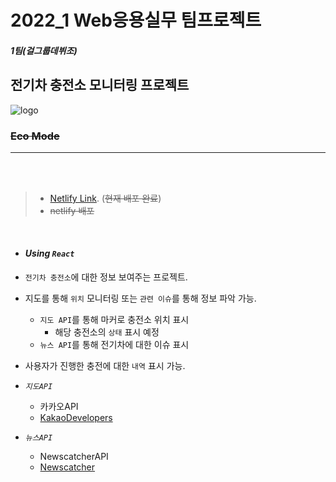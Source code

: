 # 2022_1 Web응용실무 팀프로젝트

##### 1팀(걸그룹데뷔조)

## 전기차 충전소 모니터링 프로젝트

![logo](https://user-images.githubusercontent.com/72871841/172047063-c5eceb8f-303e-4ed8-aa03-3340ad72f097.png)

### ~~Eco Mode~~

---

&nbsp;  
&nbsp;

> - [Netlify Link](https://2022-web-ecomode.netlify.app).
>   (~~현재 배포 완료~~)
> - ~~netlify 배포~~

&nbsp;

- #### _Using `React`_
- `전기차 충전소`에 대한 정보 보여주는 프로젝트.
- 지도를 통해 `위치` 모니터링 또는 `관련 이슈`를 통해 정보 파악 가능.
  - `지도 API`를 통해 마커로 충전소 위치 표시
    - 해당 충전소의 `상태` 표시 예정
  - `뉴스 API`를 통해 전기차에 대한 이슈 표시
- 사용자가 진행한 충전에 대한 `내역` 표시 가능.

- _`지도API`_
  - 카카오API
  - [KakaoDevelopers](https://developers.kakao.com/)
- _`뉴스API`_
  - NewscatcherAPI
  - [Newscatcher](https://newscatcherapi.com/)
